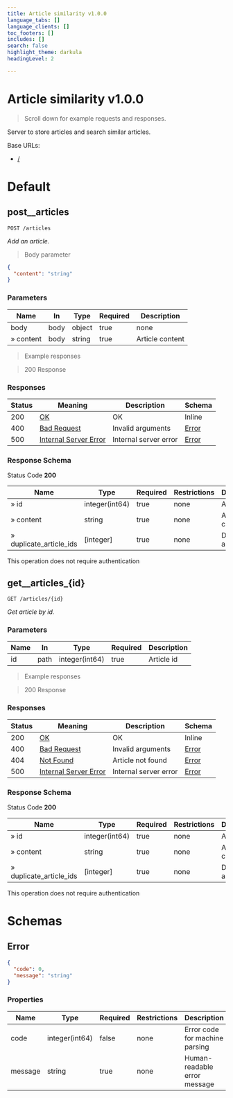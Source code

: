 ```yaml
---
title: Article similarity v1.0.0
language_tabs: []
language_clients: []
toc_footers: []
includes: []
search: false
highlight_theme: darkula
headingLevel: 2

---
```


<!-- Generator: Widdershins v4.0.1 -->

<h1 id="article-similarity">Article similarity v1.0.0</h1>

> Scroll down for example requests and responses.

Server to store articles and search similar articles.

Base URLs:

* <a href="/">/</a>

<h1 id="article-similarity-default">Default</h1>

## post__articles

`POST /articles`

*Add an article.*

> Body parameter

```json
{
  "content": "string"
}
```

<h3 id="post__articles-parameters">Parameters</h3>

|Name|In|Type|Required|Description|
|---|---|---|---|---|
|body|body|object|true|none|
|» content|body|string|true|Article content|

> Example responses

> 200 Response

<h3 id="post__articles-responses">Responses</h3>

|Status|Meaning|Description|Schema|
|---|---|---|---|
|200|[OK](https://tools.ietf.org/html/rfc7231#section-6.3.1)|OK|Inline|
|400|[Bad Request](https://tools.ietf.org/html/rfc7231#section-6.5.1)|Invalid arguments|[Error](#schemaerror)|
|500|[Internal Server Error](https://tools.ietf.org/html/rfc7231#section-6.6.1)|Internal server error|[Error](#schemaerror)|

<h3 id="post__articles-responseschema">Response Schema</h3>

Status Code **200**

|Name|Type|Required|Restrictions|Description|
|---|---|---|---|---|
|» id|integer(int64)|true|none|Article id|
|» content|string|true|none|Article content|
|» duplicate_article_ids|[integer]|true|none|Duplicated articles|

<aside class="success">
This operation does not require authentication
</aside>

## get__articles_{id}

`GET /articles/{id}`

*Get article by id.*

<h3 id="get__articles_{id}-parameters">Parameters</h3>

|Name|In|Type|Required|Description|
|---|---|---|---|---|
|id|path|integer(int64)|true|Article id|

> Example responses

> 200 Response

<h3 id="get__articles_{id}-responses">Responses</h3>

|Status|Meaning|Description|Schema|
|---|---|---|---|
|200|[OK](https://tools.ietf.org/html/rfc7231#section-6.3.1)|OK|Inline|
|400|[Bad Request](https://tools.ietf.org/html/rfc7231#section-6.5.1)|Invalid arguments|[Error](#schemaerror)|
|404|[Not Found](https://tools.ietf.org/html/rfc7231#section-6.5.4)|Article not found|[Error](#schemaerror)|
|500|[Internal Server Error](https://tools.ietf.org/html/rfc7231#section-6.6.1)|Internal server error|[Error](#schemaerror)|

<h3 id="get__articles_{id}-responseschema">Response Schema</h3>

Status Code **200**

|Name|Type|Required|Restrictions|Description|
|---|---|---|---|---|
|» id|integer(int64)|true|none|Article id|
|» content|string|true|none|Article content|
|» duplicate_article_ids|[integer]|true|none|Duplicated articles|

<aside class="success">
This operation does not require authentication
</aside>

# Schemas

<h2 id="tocS_Error">Error</h2>
<!-- backwards compatibility -->
<a id="schemaerror"></a>
<a id="schema_Error"></a>
<a id="tocSerror"></a>
<a id="tocserror"></a>

```json
{
  "code": 0,
  "message": "string"
}

```

### Properties

|Name|Type|Required|Restrictions|Description|
|---|---|---|---|---|
|code|integer(int64)|false|none|Error code for machine parsing|
|message|string|true|none|Human-readable error message|

